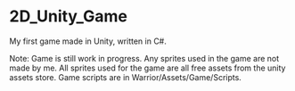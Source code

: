 # 2D_Unity_Game
My first game made in Unity, written in C#.

Note: Game is still work in progress.
      Any sprites used in the game are not made by me.
      All sprites used for the game are all free assets from the unity assets store.
      Game scripts are in Warrior/Assets/Game/Scripts.
